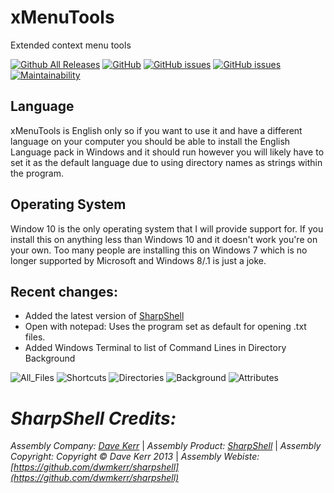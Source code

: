 # xMenuTools

Extended context menu tools  

[![Github All Releases](https://img.shields.io/github/downloads/xCONFLiCTiONx/xMenuTools/total.svg)]() [![GitHub](https://img.shields.io/github/license/xCONFLiCTiONx/xMenuTools)](https://github.com/xCONFLiCTiONx/xMenuTools/blob/master/LICENSE) [![GitHub issues](https://img.shields.io/github/stars/xCONFLiCTiONx/xMenuTools)](https://github.com/xCONFLiCTiONx/xMenuTools/stargazers) [![GitHub issues](https://img.shields.io/github/issues/xCONFLiCTiONx/xMenuTools)](https://github.com/xCONFLiCTiONx/xMenuTools/issues) [![Maintainability](https://api.codeclimate.com/v1/badges/780a0ac77157fdb3f14e/maintainability)](https://codeclimate.com/github/xCONFLiCTiONx/xMenuTools/maintainability)

## Language
xMenuTools is English only so if you want to use it and have a different language on your computer you should be able to install the English Language pack in Windows and it should run however you will likely have to set it as the default language due to using directory names as strings within the program.

## Operating System
Window 10 is the only operating system that I will provide support for. If you install this on anything less than Windows 10 and it doesn't work you're on your own. Too many people are installing this on Windows 7 which is no longer supported by Microsoft and Windows 8/.1 is just a joke.

## Recent changes:
* Added the latest version of [SharpShell](https://github.com/dwmkerr/sharpshell)
* Open with notepad: Uses the program set as default for opening .txt files.
* Added Windows Terminal to list of Command Lines in Directory Background

![All_Files](https://raw.githubusercontent.com/xCONFLiCTiONx/xMenuTools/master/All_Files.jpg) ![Shortcuts](https://raw.githubusercontent.com/xCONFLiCTiONx/xMenuTools/master/Shortcuts.jpg) ![Directories](https://raw.githubusercontent.com/xCONFLiCTiONx/xMenuTools/master/Directories.jpg) ![Background](https://raw.githubusercontent.com/xCONFLiCTiONx/xMenuTools/master/Background.jpg) ![Attributes](https://raw.githubusercontent.com/xCONFLiCTiONx/xMenuTools/master/Attributes.jpg)

*SharpShell Credits:*
===================  
*Assembly Company: [Dave Kerr](https://github.com/dwmkerr)* | *Assembly Product: [SharpShell](https://github.com/dwmkerr/sharpshell)* | *Assembly Copyright: Copyright © Dave Kerr 2013* | *Assembly Webiste: [https://github.com/dwmkerr/sharpshell](https://github.com/dwmkerr/sharpshell)*
